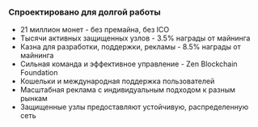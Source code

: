 ### Спроектировано для долгой работы
- 21 миллион монет - без премайна, без ICO
- Тысячи активных защищенных узлов - 3.5% награды от майнинга
- Казна для разработки, поддержки, рекламы - 8.5% награды от майнинга
- Сильная команда и эффективное управление - Zen Blockchain Foundation
- Кошельки и международная поддержка пользователей
- Масштабная реклама с индивидуальным подходом к разным рынкам
- Защищенные узлы предоставляют устойчивую, распределенную сеть
